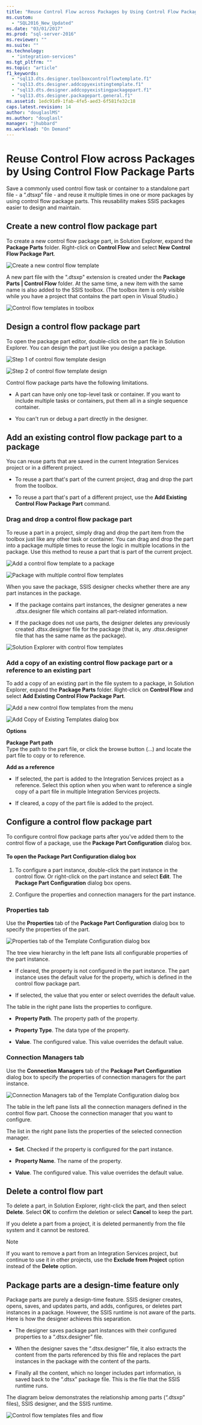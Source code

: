 ```yaml
---
title: "Reuse Control Flow across Packages by Using Control Flow Package Parts | Microsoft Docs"
ms.custom: 
  - "SQL2016_New_Updated"
ms.date: "03/01/2017"
ms.prod: "sql-server-2016"
ms.reviewer: ""
ms.suite: ""
ms.technology: 
  - "integration-services"
ms.tgt_pltfrm: ""
ms.topic: "article"
f1_keywords: 
  - "sql13.dts.designer.toolboxcontrolflowtemplate.f1"
  - "sql13.dts.designer.addcopyexistingtemplate.f1"
  - "sql13.dts.designer.addcopyexistingpackagepart.f1"
  - "sql13.dts.designer.packagepart.general.f1"
ms.assetid: 1edc91d9-1fab-4fe5-aed3-6f581fe32c18
caps.latest.revision: 14
author: "douglaslMS"
ms.author: "douglasl"
manager: "jhubbard"
ms.workload: "On Demand"
---
```

# Reuse Control Flow across Packages by Using Control Flow Package Parts
  Save a commonly used control flow task or container to a standalone part file - a “.dtsxp” file - and reuse it multiple times in one or more packages by using control flow package parts. This reusability makes SSIS packages easier to design and maintain.  
  
## Create a new control flow package part  
 To create a new control flow package part, in Solution Explorer, expand the **Package Parts** folder. Right-click on **Control Flow** and select **New Control Flow Package Part**.  
  
 ![Create a new control flow template](../integration-services/media/control-flow-templates-create-new.png "Create a new control flow template")  
  
 A new part file with the ".dtsxp" extension is created under the **Package Parts | Control Flow** folder. At the same time, a new item with the same name is also added to the SSIS toolbox. (The toolbox item is only visible while you have a project that contains the part open in Visual Studio.)  
  
 ![Control flow templates in toolbox](../integration-services/media/control-flow-templates-in-toolbox.png "Control flow templates in toolbox")  
  
## Design a control flow package part  
 To open the package part editor, double-click on the part file in Solution Explorer. You can design the part just like you design a package.  
  
 ![Step 1 of control flow template design](../integration-services/media/control-flow-template-design-step-1.png "Step 1 of control flow template design")  
  
 ![Step 2 of control flow template design](../integration-services/media/control-flow-template-design-step-2.png "Step 2 of control flow template design")  
  
 Control flow package parts have the following limitations.  
  
-   A part can have only one top-level task or container. If you want to include multiple tasks or containers, put them all in a single sequence container.  
  
-   You can't run or debug a part directly in the designer.  
  
## Add an existing control flow package part to a package  
 You can reuse parts that are saved in the current Integration Services project or in a different project.  
  
-   To reuse a part that's part of the current project, drag and drop the part from the toolbox.  
  
-   To reuse a part that's part of a different project, use the **Add Existing Control Flow Package Part** command.  
  
### Drag and drop a control flow package part  
 To reuse a part in a project, simply drag and drop the part item from the toolbox just like any other task or container. You can  drag and drop the part into a package multiple times to reuse the logic in multiple locations in the package. Use this method to reuse a part that is part of the current project.  
  
 ![Add a control flow template to a package](../integration-services/media/control-flow-templates-add-to-package.png "Add a control flow template to a package")  
  
 ![Package with multiple control flow templates](../integration-services/media/control-flow-templates-in-package.png "Package with multiple control flow templates")  
  
 When you save the package, SSIS designer checks whether there are any part instances in the package.  
  
-   If the package contains part instances, the designer generates a new .dtsx.designer file which contains all part-related information.  
  
-   If the package does not use parts, the designer deletes any previously created .dtsx.designer file for the package (that is, any .dtsx.designer file that has the same name as the package).  
  
 ![Solution Explorer with control flow templates](../integration-services/media/control-flow-templates-in-solution-explorer.png "Solution Explorer with control flow templates")  
  
### Add a copy of an existing control flow package part or a reference to an existing part  
 To add a copy of an existing part in the file system to a package, in Solution Explorer, expand the **Package Parts** folder. Right-click on **Control Flow** and select **Add Existing Control Flow Package Part**.  
  
 ![Add a new control flow templates from the menu](../integration-services/media/control-flow-templates-add-from-menu.png "Add a new control flow templates from the menu")  
  
 ![Add Copy of Existing Templates dialog box](../integration-services/media/control-flow-templates-add-copy-dialog.png "Add Copy of Existing Templates dialog box")  
  
 **Options**  
  
 **Package Part path**  
 Type the path to the part file, or click the browse button (…) and locate the part file to copy or to reference.  
  
 **Add as a reference**  
 -   If selected, the part is added to the Integration Services project as a reference. Select this option when you  when want to reference a single copy of a  part file in multiple Integration Services projects.  
  
-   If cleared, a copy of the part file is  added to the project.  
  
## Configure a control flow package part  
 To configure control flow package parts after you've added them to the control flow of a package, use the **Package Part Configuration**  dialog box.  
  
#### To open the Package Part Configuration dialog box  
  
1.  To configure a part instance, double-click the part instance in the control flow. Or right-click on the part instance and select **Edit**. The **Package Part Configuration** dialog box opens.  
  
2.  Configure the properties and connection managers for the part instance.  
  
### Properties tab  
 Use the **Properties** tab of the **Package Part Configuration**  dialog box to specify the properties of the part.  
  
 ![Properties tab of the Template Configuration dialog box](../integration-services/media/template-configuration-properties-tab.png "Properties tab of the Template Configuration dialog box")  
  
 The tree view hierarchy in the left pane lists all configurable properties of the part instance.  
  
-   If cleared, the property is not configured in the part instance. The part instance uses the default value for the property, which is defined in the control flow package part.  
  
-   If selected, the value that you enter or select overrides the default value.  
  
 The table in the right pane lists the properties to configure.  
  
-   **Property Path**. The property path of the property.  
  
-   **Property Type**. The data type of the property.  
  
-   **Value**. The configured value. This value overrides the default value.  
  
### Connection Managers tab  
 Use the **Connection Managers** tab of the **Package Part Configuration**  dialog box to specify the properties of connection managers for the part instance.  
  
 ![Connection Managers tab of the Template Configuration dialog box](../integration-services/media/template-configuration-connection-managers-tab.png "Connection Managers tab of the Template Configuration dialog box")  
  
 The table in the left pane lists all the connection managers defined in the control flow part. Choose the connection manager that you want to configure.  
  
 The list in the right pane lists the properties of the selected connection manager.  
  
-   **Set**. Checked if the property is configured for the part instance.  
  
-   **Property Name**. The name of the property.  
  
-   **Value**. The configured value. This value overrides the default value.  
  
## Delete a control flow part  
 To delete a part, in Solution Explorer, right-click the part, and then select **Delete**. Select **OK** to confirm the deletion or select **Cancel** to keep the part.  
  
 If you delete a part from a project, it is deleted permanently from the file system and it cannot be restored.  
  
> [!NOTE]  
>  If you want to remove a part from an Integration Services project, but continue to use it in other projects, use the **Exclude from Project**  option instead of the **Delete** option.  
  
## Package parts are a design-time feature only  
 Package parts are purely a design-time feature. SSIS designer creates, opens, saves, and updates parts,  and adds, configures, or deletes part instances in a package. However, the SSIS runtime is not aware of the parts. Here is how the designer achieves this separation.  
  
-   The designer saves package part instances with their configured properties to a “.dtsx.designer” file.  
  
-   When the designer saves the “.dtsx.designer” file, it also extracts the content from the parts referenced by this file and replaces the part instances in the package with the content of the parts.  
  
-   Finally all the content, which no longer includes part information, is saved back to the “.dtsx” package file. This is the file that the SSIS runtime runs.  
  
 The diagram below demonstrates the relationship among parts (“.dtsxp” files), SSIS designer, and the SSIS runtime.  
  
 ![Control flow templates files and flow](../integration-services/media/control-flow-templates-intro.png "Control flow templates files and flow")  
  
  
